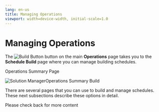```yaml
---
lang: en-us
title: Managing Operations
viewport: width=device-width, initial-scale=1.0
---
```


# Managing Operations

The ![Build Button](../../../Resources/Images/SM/Schedule-Build-Operations-Summary-Build-Button.png "Build Button")
button on the main **Operations** page takes you to the **Schedule
Build** page where you can manage building schedules.

<!-- ![Build Button](../Resources/Images/SM/Schedule-Build-Operations-Summary-Build-Button.png "Build Button") -->

Operations Summary Page

![Solution ManagerOperations Summary Build](../../../Resources/Images/SM/Schedule-Build-Operations-Summary.png "Solution ManagerOperations Summary Build")

There are several pages that you can use to build and manage schedules.
These next subsections describe these options in detail.

Please check back for more content

